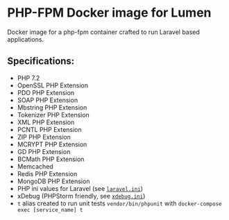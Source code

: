 # PHP-FPM Docker image for Lumen

Docker image for a php-fpm container crafted to run Laravel based applications.

## Specifications:

* PHP 7.2
* OpenSSL PHP Extension
* PDO PHP Extension
* SOAP PHP Extension
* Mbstring PHP Extension
* Tokenizer PHP Extension
* XML PHP Extension
* PCNTL PHP Extension
* ZIP PHP Extension
* MCRYPT PHP Extension
* GD PHP Extension
* BCMath PHP Extension
* Memcached
* Redis PHP Extension
* MongoDB PHP Extension
* PHP ini values for Laravel (see [`laravel.ini`](https://github.com/Cyber-Duck/php-fpm-laravel/blob/master/laravel.ini))
* xDebug (PHPStorm friendly, see [`xdebug.ini`](https://github.com/Cyber-Duck/php-fpm-laravel/blob/master/xdebug.ini))
* `t` alias created to run unit tests `vendor/bin/phpunit` with `docker-compose exec [service_name] t`
